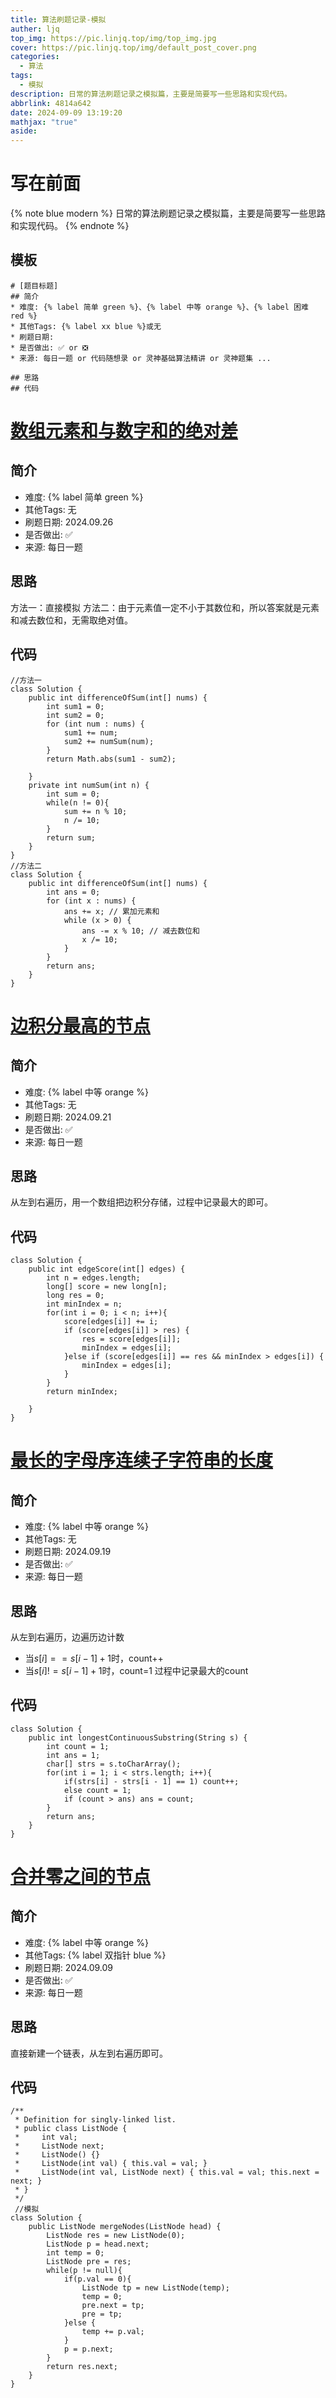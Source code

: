 ```yaml
---
title: 算法刷题记录-模拟
auther: ljq
top_img: https://pic.linjq.top/img/top_img.jpg
cover: https://pic.linjq.top/img/default_post_cover.png
categories:
  - 算法
tags:
  - 模拟
description: 日常的算法刷题记录之模拟篇，主要是简要写一些思路和实现代码。
abbrlink: 4814a642
date: 2024-09-09 13:19:20
mathjax: "true"
aside:
---
```

# 写在前面
{% note blue modern %}
日常的算法刷题记录之模拟篇，主要是简要写一些思路和实现代码。
{% endnote %}
## 模板
```
# [题目标题]
## 简介
* 难度: {% label 简单 green %}、{% label 中等 orange %}、{% label 困难 red %}
* 其他Tags: {% label xx blue %}或无
* 刷题日期: 
* 是否做出: ✅ or ❎
* 来源: 每日一题 or 代码随想录 or 灵神基础算法精讲 or 灵神题集 ...

## 思路
## 代码
```
# [数组元素和与数字和的绝对差](https://leetcode.cn/problems/difference-between-element-sum-and-digit-sum-of-an-array/)
## 简介
* 难度: {% label 简单 green %}
* 其他Tags: 无
* 刷题日期: 2024.09.26
* 是否做出: ✅
* 来源: 每日一题

## 思路
方法一：直接模拟
方法二：由于元素值一定不小于其数位和，所以答案就是元素和减去数位和，无需取绝对值。
## 代码
```
//方法一
class Solution {
    public int differenceOfSum(int[] nums) {
        int sum1 = 0;
        int sum2 = 0;
        for (int num : nums) {
            sum1 += num;
            sum2 += numSum(num);
        }
        return Math.abs(sum1 - sum2);

    }
    private int numSum(int n) {
        int sum = 0;
        while(n != 0){
            sum += n % 10;
            n /= 10;
        }
        return sum;
    }
}
//方法二
class Solution {
    public int differenceOfSum(int[] nums) {
        int ans = 0;
        for (int x : nums) {
            ans += x; // 累加元素和
            while (x > 0) {
                ans -= x % 10; // 减去数位和
                x /= 10;
            }
        }
        return ans;
    }
}
```
# [边积分最高的节点](https://leetcode.cn/problems/node-with-highest-edge-score/)
## 简介
* 难度: {% label 中等 orange %}
* 其他Tags: 无
* 刷题日期: 2024.09.21
* 是否做出: ✅
* 来源: 每日一题

## 思路
从左到右遍历，用一个数组把边积分存储，过程中记录最大的即可。
## 代码
```
class Solution {
    public int edgeScore(int[] edges) {
        int n = edges.length;
        long[] score = new long[n];
        long res = 0;
        int minIndex = n;
        for(int i = 0; i < n; i++){
            score[edges[i]] += i;
            if (score[edges[i]] > res) {
                res = score[edges[i]];
                minIndex = edges[i];
            }else if (score[edges[i]] == res && minIndex > edges[i]) {
                minIndex = edges[i];
            }
        }
        return minIndex;

    }
}
```
# [最长的字母序连续子字符串的长度](https://leetcode.cn/problems/length-of-the-longest-alphabetical-continuous-substring/)
## 简介
* 难度: {% label 中等 orange %}
* 其他Tags: 无
* 刷题日期: 2024.09.19
* 是否做出: ✅
* 来源: 每日一题

## 思路
从左到右遍历，边遍历边计数
* 当$s[i] == s[i - 1] + 1$时，count++
* 当$s[i] != s[i - 1] + 1$时，count=1
过程中记录最大的count
## 代码
```
class Solution {
    public int longestContinuousSubstring(String s) {
        int count = 1;
        int ans = 1;
        char[] strs = s.toCharArray();
        for(int i = 1; i < strs.length; i++){
            if(strs[i] - strs[i - 1] == 1) count++;
            else count = 1;
            if (count > ans) ans = count;
        }
        return ans;
    }
}
```
# [合并零之间的节点](https://leetcode.cn/problems/merge-nodes-in-between-zeros/)
## 简介
* 难度: {% label 中等 orange %}
* 其他Tags: {% label 双指针 blue %}
* 刷题日期: 2024.09.09
* 是否做出: ✅
* 来源: 每日一题

## 思路
直接新建一个链表，从左到右遍历即可。
## 代码
```
/**
 * Definition for singly-linked list.
 * public class ListNode {
 *     int val;
 *     ListNode next;
 *     ListNode() {}
 *     ListNode(int val) { this.val = val; }
 *     ListNode(int val, ListNode next) { this.val = val; this.next = next; }
 * }
 */
 //模拟
class Solution {
    public ListNode mergeNodes(ListNode head) {
        ListNode res = new ListNode(0);
        ListNode p = head.next;
        int temp = 0;
        ListNode pre = res;
        while(p != null){
            if(p.val == 0){
                ListNode tp = new ListNode(temp);
                temp = 0;
                pre.next = tp;
                pre = tp;
            }else {
                temp += p.val;
            }
            p = p.next;
        }
        return res.next;
    }
}
```


